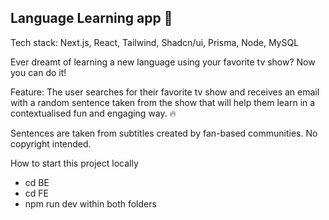## Language Learning app 🚀

Tech stack: Next.js, React, Tailwind, Shadcn/ui, Prisma, Node, MySQL

Ever dreamt of learning a new language using your favorite tv show? Now you can do it!

Feature: The user searches for their favorite tv show and receives an email with a random sentence taken from the show that will help them learn in a contextualised fun and engaging way. 🔥

Sentences are taken from subtitles created by fan-based communities. No copyright intended.

How to start this project locally

- cd BE
- cd FE
- npm run dev within both folders

